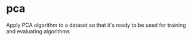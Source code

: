 # pca
Apply PCA algorithm to a dataset so that it's ready to be used for training and evaluating algorithms
